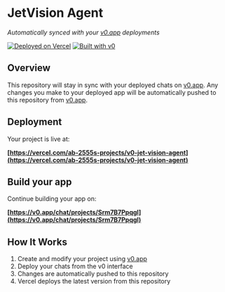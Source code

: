 # JetVision Agent

*Automatically synced with your [v0.app](https://v0.app) deployments*

[![Deployed on Vercel](https://img.shields.io/badge/Deployed%20on-Vercel-black?style=for-the-badge&logo=vercel)](https://vercel.com/ab-2555s-projects/v0-jet-vision-agent)
[![Built with v0](https://img.shields.io/badge/Built%20with-v0.app-black?style=for-the-badge)](https://v0.app/chat/projects/Srm7B7Ppqgl)

## Overview

This repository will stay in sync with your deployed chats on [v0.app](https://v0.app).
Any changes you make to your deployed app will be automatically pushed to this repository from [v0.app](https://v0.app).

## Deployment

Your project is live at:

**[https://vercel.com/ab-2555s-projects/v0-jet-vision-agent](https://vercel.com/ab-2555s-projects/v0-jet-vision-agent)**

## Build your app

Continue building your app on:

**[https://v0.app/chat/projects/Srm7B7Ppqgl](https://v0.app/chat/projects/Srm7B7Ppqgl)**

## How It Works

1. Create and modify your project using [v0.app](https://v0.app)
2. Deploy your chats from the v0 interface
3. Changes are automatically pushed to this repository
4. Vercel deploys the latest version from this repository